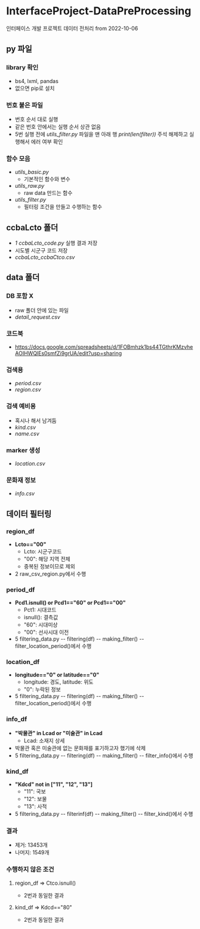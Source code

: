 # InterfaceProject-DataPreProcessing
인터페이스 개발 프로젝트 데이터 전처리 from 2022-10-06

## py 파일
### library 확인
- bs4, lxml, pandas
- 없으면 pip로 설치

### 번호 붙은 파일
- 번호 순서 대로 실행
- 같은 번호 안에서는 실행 순서 상관 없음
- 5번 실행 전에 _utils_filter.py_ 파일을 맨 아래 행 _print(len(filter))_ 주석 해제하고 실행해서 에러 여부 확인

### 함수 모음
- _utils_basic.py_
  - 기본적인 함수와 변수
- _utils_raw.py_
  - raw data 만드는 함수
- _utils_filter.py_
  - 필터링 조건을 만들고 수행하는 함수


## ccbaLcto 폴더
- _1 ccbaLcto_code.py_ 실행 결과 저장
- 시도별 시군구 코드 저장
- _ccbaLcto_ccbaCtco.csv_ 


## data 폴더 
### DB 포함 X
- raw 폴더 안에 있는 파일
- _detail_request.csv_

### 코드북
- https://docs.google.com/spreadsheets/d/1FOBmhzk1bs44TGthrKMzvheAOIHWQlEs0smfZi9grUA/edit?usp=sharing

### 검색용
- _period.csv_
- _region.csv_

### 검색 예비용
- 혹시나 해서 남겨둠
- _kind.csv_
- _name.csv_

### marker 생성
- _location.csv_

### 문화재 정보
- _info.csv_


## 데이터 필터링
### region_df
- __Lcto=="00"__
  - Lcto: 시군구코드
  - "00": 해당 지역 전체 
  - 중복된 정보이므로 제외
- 2 raw_csv_region.py에서 수행

### period_df
- __Pcd1.isnull() or Pcd1=="60" or Pcd1=="00"__
  - Pct1: 시대코드
  - isnull(): 결측값
  - "60": 시대미상
  - "00": 선사시대 이전
- 5 filtering_data.py -- filtering(df) -- making_filter() -- filter_location_period()에서 수행

### location_df
- __longitude=="0" or latitude=="0"__
  - longitude: 경도, latitude: 위도
  - "0": 누락된 정보
- 5 filtering_data.py -- filtering(df) -- making_filter() -- filter_location_period()에서 수행

### info_df
- __"박물관" in Lcad or "미술관" in Lcad__
  - Lcad: 소재지 상세
- 박물관 혹은 미술관에 없는 문화재를 표기하고자 했기에 삭제
- 5 filtering_data.py -- filtering(df) -- making_filter() -- filter_info()에서 수행

### kind_df
- __"Kdcd" not in ["11", "12", "13"]__
  - "11": 국보
  - "12": 보물
  - "13": 사적
-  5 filtering_data.py -- filterinf(df) -- making_filter() -- filter_kind()에서 수행

### 결과
- 제거: 13453개
- 나머지: 1549개


### 수행하지 않은 조건
1. region_df ⇒ Ctco.isnull()
   * 2번과 동일한 결과

2. kind_df ⇒ Kdcd=="80"
   * 2번과 동일한 결과

